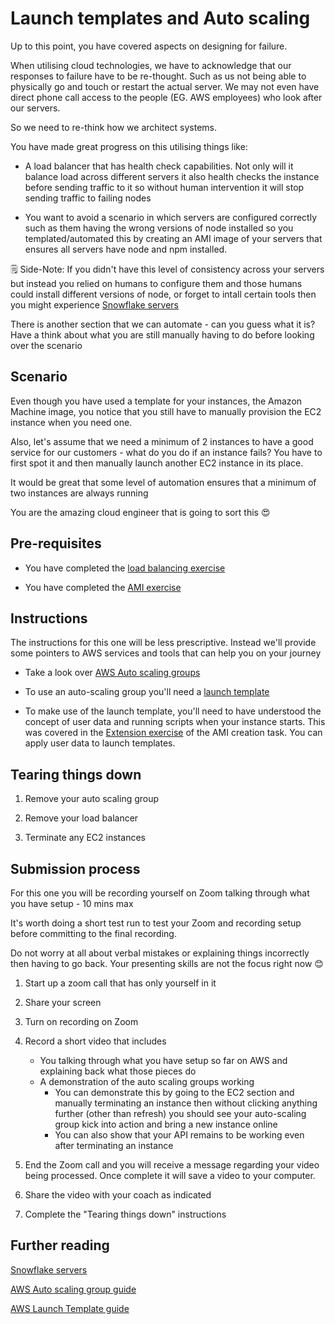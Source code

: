 # Launch templates and Auto scaling

Up to this point, you have covered aspects on designing for failure.

When utilising cloud technologies, we have to acknowledge that our responses to failure have to be re-thought. Such as us not being able to physically go and touch or restart the actual server. We may not even have direct phone call access to the people (EG. AWS employees) who look after our servers.

So we need to re-think how we architect systems.

You have made great progress on this utilising things like:

* A load balancer that has health check capabilities. Not only will it balance load across different servers it also health checks the instance before sending traffic to it so without human intervention it will stop sending traffic to failing nodes

* You want to avoid a scenario in which servers are configured correctly such as them having the wrong versions of node installed so you templated/automated this by creating an AMI image of your servers that ensures all servers have node and npm installed.


🗒️ Side-Note: If you didn't have this level of consistency across your servers but instead you relied on humans to configure them and those humans could install different versions of node, or forget to intall certain tools then you might experience [Snowflake servers](https://martinfowler.com/bliki/SnowflakeServer.html)

There is another section that we can automate - can you guess what it is? Have a think about what you are still manually having to do before looking over the scenario

## Scenario

Even though you have used a template for your instances, the Amazon Machine image, you notice that you still have to manually provision the EC2 instance when you need one.

Also, let's assume that we need a minimum of 2 instances to have a good service for our customers - what do you do if an instance fails? You have to first spot it and then manually launch another EC2 instance in its place.

It would be great that some level of automation ensures that a minimum of two instances are always running 

You are the amazing cloud engineer that is going to sort this 😍

## Pre-requisites

- You have completed the [load balancing exercise](https://github.com/northcoders/ce-load-balancing-node-api)

- You have completed the [AMI exercise](https://github.com/northcoders/ce-ami-image-creation)

## Instructions

The instructions for this one will be less prescriptive. Instead we'll provide some pointers to AWS services and tools that can help you on your journey

- Take a look over [AWS Auto scaling groups](https://docs.aws.amazon.com/autoscaling/ec2/userguide/create-asg-launch-template.html)

- To use an auto-scaling group you'll need a [launch template](https://docs.aws.amazon.com/autoscaling/ec2/userguide/create-launch-template.html)

- To make use of the launch template, you'll need to have understood the concept of user data and running scripts when your instance starts. This was covered in the [Extension exercise](https://github.com/northcoders/ce-ami-image-creation#extension) of the AMI creation task. You can apply user data to launch templates.

## Tearing things down

1. Remove your auto scaling group

2. Remove your load balancer

3. Terminate any EC2 instances


## Submission process

For this one you will be recording yourself on Zoom talking through what you have setup - 10 mins max

It's worth doing a short test run to test your Zoom and recording setup before committing to the final recording.

Do not worry at all about verbal mistakes or explaining things incorrectly then having to go back. Your presenting skills are not the focus right now 😊


1. Start up a zoom call that has only yourself in it

2. Share your screen

3. Turn on recording on Zoom

4. Record a short video that includes
    - You talking through what you have setup so far on AWS and explaining back what those pieces do
    - A demonstration of the auto scaling groups working
        - You can demonstrate this by going to the EC2 section and manually terminating an instance then without clicking anything further (other than refresh) you should see your auto-scaling group kick into action and bring a new instance online
        - You can also show that your API remains to be working even after terminating an instance

5. End the Zoom call and you will receive a message regarding your video being processed. Once complete it will save a video to your computer.

6. Share the video with your coach as indicated

7. Complete the "Tearing things down" instructions

## Further reading

[Snowflake servers](https://martinfowler.com/bliki/SnowflakeServer.html)

[AWS Auto scaling group guide](https://docs.aws.amazon.com/autoscaling/ec2/userguide/create-asg-launch-template.html)

[AWS Launch Template guide](https://docs.aws.amazon.com/autoscaling/ec2/userguide/create-launch-template.html)


